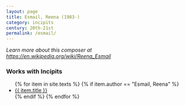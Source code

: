```yaml
---
layout: page
title: Esmail, Reena (1983-)
category: incipits
century: 20th-21st
permalink: /esmail/
---
```


*Learn more about this composer at <a href="https://en.wikipedia.org/wiki/Reena_Esmail" target="_blank">https://en.wikipedia.org/wiki/Reena_Esmail</a>*
<br/>

### Works with Incipits
<ul class="texts">
    {% for item in site.texts %}
      {% if item.author == "Esmail, Reena" %}
          <li class="text-title">
          <a href="{{ site.baseurl }}{{ item.url }}">
        {{ item.title }}
              </a>
    </li>
      {% endif %}
    {% endfor %}
</ul>
